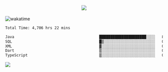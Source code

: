 <h1 align="center">
  <img src="https://readme-typing-svg.herokuapp.com/?font=Righteous&size=35&center=true&vCenter=true&width=500&height=70&duration=4000&lines=Hi!+%F0%9F%91%8B+I%27m+Ali%20Osman!;" />
</h1>


![wakatime](https://wakatime.com/share/@aliosmanoktar/3a8ffe71-6da4-4964-913b-2f09afbe53bf.svg?cache=none)
<!--START_SECTION:waka-->

```txt
Total Time: 4,706 hrs 22 mins

Java                                      █████████████████████░░░░   84.07 %
SQL                                       █▒░░░░░░░░░░░░░░░░░░░░░░░   05.86 %
XML                                       ▓░░░░░░░░░░░░░░░░░░░░░░░░   02.03 %
Dart                                      ▒░░░░░░░░░░░░░░░░░░░░░░░░   01.48 %
TypeScript                                ▒░░░░░░░░░░░░░░░░░░░░░░░░   00.94 %
```

<!--END_SECTION:waka-->

<img src="https://profile-counter.glitch.me/aliosmanoktar/count.svg" />


